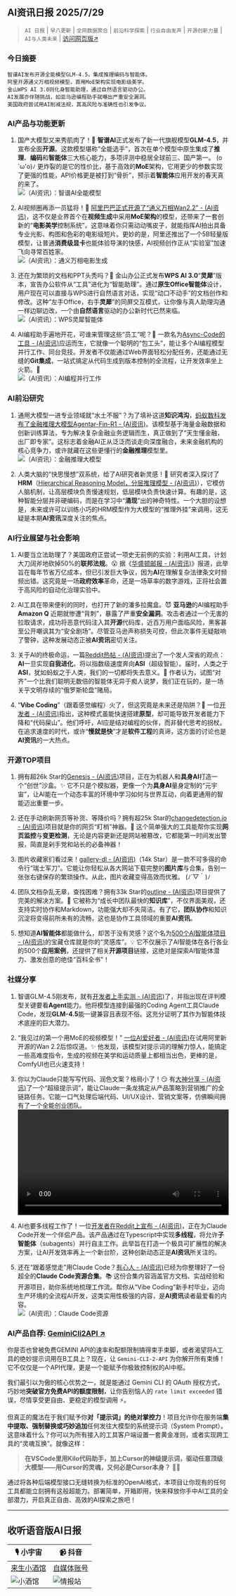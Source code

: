 ## AI资讯日报 2025/7/29

>  `AI 日报` | `早八更新` | `全网数据聚合` | `前沿科学探索` | `行业自由发声` | `开源创新力量` | `AI与人类未来` | [访问网页版↗️](https://ai.hubtoday.app/)



### **今日摘要**

```
智谱AI发布开源全能模型GLM-4.5，集成推理编码与智能体。
阿里开源通义万相视频模型，首用MoE架构实现电影级美学。
金山WPS AI 3.0则化身智能助理，通过自然语言驱动办公。
AI发展亦伴随挑战，如亚马逊编程助手就曝出严重安全漏洞。
美国政府尝试用AI削减法规，其高风险与准确性也引发争议。
```

### AI产品与功能更新

1.  国产大模型又来秀肌肉了！💪 **智谱AI**正式发布了新一代旗舰模型**GLM-4.5**，并宣布全面**开源**。这款模型堪称“全能选手”，首次在单个模型中原生集成了**推理**、**编码**和**智能体**三大核心能力，多项评测中稳居全球前三、国产第一。 (o´ω'o)ﾉ 更炸裂的是它的性价比，基于高效的**MoE**架构，它用更少的参数实现了更强的性能，API价格更是被打到“骨折”，预示着**智能体**应用开发的春天真的来了。<br/>![（AI资讯）：智谱AI全能模型](https://cdn.jsdmirror.com/gh/justlovemaki/imagehub@main/images/2025/07/news_01k18y1v7zf0ftr6e8xe81qzb7.avif)<br/>

2.  AI视频圈再添一员猛将！🚀 [阿里巴巴正式开源了“通义万相Wan2.2” - (AI资讯)](https://github.com/Wan-Video/Wan2.2)，这不仅是业界首个在**视频生成**中采用**MoE架构**的模型，还带来了一套创新的“**电影美学**控制系统”。这意味着你只需动动嘴皮子，就能指挥AI拍出具备专业光影、构图和色彩的电影级短片。更妙的是，阿里还推出了一个5B轻量版模型，让普通**消费级显卡**也能体验导演的快感，AI视频创作正从“实验室”加速飞向寻常百姓家。<br/>![（AI资讯）：通义万相电影生成](https://cdn.jsdmirror.com/gh/justlovemaki/imagehub@main/images/2025/07/news_01k18y1wv2f6may5jyngwcbccj.avif)<br/>

3.  还在为繁琐的文档和PPT头秃吗？🤯 金山办公正式发布**WPS AI 3.0**“**灵犀**”版本，宣告办公软件从“工具”进化为“智能助理”。通过**原生Office智能体**设计，用户现在可以直接与WPS进行自然语言对话，实现“动口不动手”的文档创作和修改。这种“左手Office，右手**灵犀**”的同屏交互模式，让你像与真人助理沟通一样边聊边改，一个由**自然语言**驱动的办公新时代已然来临。<br/>![（AI资讯）：WPS灵犀智能体](https://cdn.jsdmirror.com/gh/justlovemaki/imagehub@main/images/2025/07/news_01k18y1yfhe3jsdg9fjrmj9psf.avif)<br/>

4.  AI编程助手遍地开花，可谁来管理这些“员工”呢？🤔 一款名为[Async-Code的工具 - (AI资讯)](https://upload.chinaz.com/2025/0728/6388932249051115798511529.png)应运而生，它就像一个聪明的“包工头”，能让多个AI编程模型并行工作、同台竞技。开发者不仅能通过Web界面轻松分配任务，还能通过无缝的**Git集成**，一站式搞定从代码生成到版本控制的全流程，让开发效率坐上火箭。🚀<br/>![（AI资讯）：AI编程并行工作](https://cdn.jsdmirror.com/gh/justlovemaki/imagehub@main/images/2025/07/news_01k18y3b57e9j85v399v03rp1a.avif)<br/>

### AI前沿研究

1.  通用大模型一进专业领域就“水土不服”？为了填补这道**知识鸿沟**，[蚂蚁数科发布了金融推理大模型Agentar-Fin-R1 - (AI资讯)](https://www.jiqizhixin.com/articles/2025-07-28-10)。该模型基于海量金融数据和创新训练算法，专为解决复杂金融业务逻辑而生，真正做到了“天生懂金融，出厂即专家”。这标志着金融AI正从泛泛而谈走向深度融合，未来金融机构的核心竞争力，或许就藏在这些更懂行的**金融推理**模型里。<br/>![（AI资讯）：金融推理大模型](https://cdn.jsdmirror.com/gh/justlovemaki/imagehub@main/images/2025/07/news_01k18y2d9hejk80tkyha29n2yd.avif)<br/>

2.  人类大脑的“快思慢想”双系统，给了AI研究者新灵感！🧠 研究者深入探讨了**HRM**（[Hierarchical Reasoning Model，分层推理模型 - (AI资讯)](https://arxiv.org/abs/2506.21734)），它模仿人脑机制，让高层模块负责慢速规划，低层模块负责快速计算。有趣的是，这种智能分层并非硬编码，而是在学习中“**涌现**”出的神奇特性。一个大胆的设想是，未来或许可以训练小巧的HRM模型作为大模型的“推理外挂”来调用，这无疑是本期**AI资讯**深度关注的焦点。

### AI行业展望与社会影响

1.  AI要当立法助理了？美国政府正尝试一项史无前例的实验：利用AI工具，计划大刀阔斧地砍掉50%的**联邦法规**。😮 据《[华盛顿邮报 - (AI资讯)](https://pic.chinaz.com/picmap/202306131355463905_0.jpg)》报道，此举旨在每年节省万亿成本，但已引发巨大争议，因为**AI**在理解复杂法律条文时频频出错。这究竟是一场**政府效率**革命，还是一场草率的数字游戏，正将社会置于高风险的自动化治理实验中。

2.  AI工具在带来便利的同时，也打开了新的潘多拉魔盒。😈 **亚马逊**的AI编程助手 **Amazon Q** 近期就惨遭“背刺”，暴露了严重**安全漏洞**。攻击者通过一个无害的拉取请求，成功将恶意代码注入其**开源**代码库，近百万用户面临风险，黑客甚至公开嘲讽其为“安全剧场”。尽管亚马逊声称损失可控，但此次事件无疑敲响了警钟，这种发展动态正被**AI资讯**密切关注。 

3.  关于AI的终极命运，一篇[Reddit热帖 - (AI资讯)](https://www.reddit.com/r/artificial/comments/1mbcdez/ai_will_either_cause_human_extinction_or_make_us/)提出了一个发人深省的观点：**AI**一旦实现**自我进化**，将以指数级速度奔向**ASI**（超级智能）。届时，人类之于**ASI**，犹如蚂蚁之于人类，我们的一切都将失去意义。🐜 作者认为，试图“对齐”一个比我们聪明无数倍的智能体无异于痴人说梦，我们正在玩的，是一场关乎文明存续的“俄罗斯轮盘”赌局。

4.  “**Vibe Coding**”（跟着感觉编程）火了，但这究竟是未来还是陷阱？🤔 一位[开发者 - (AI资讯)](https://x.com/dotey/status/1949522166736728132)指出，这种模式虽能快速搭建**原型**，却可能导致开发者能力下降和“代码屎山”。他们呼吁，AI应是结对编程的伙伴，而非替代思考的拐杖。在追求速度的时代，或许“**慢就是快**”才是**软件工程**的真谛，这方面的讨论也是**AI资讯**的一大热点。

### 开源TOP项目

1.  拥有超26k Star的[Genesis - (AI资讯)](https://github.com/Genesis-Embodied-AI/Genesis)项目，正在为机器人和**具身AI**打造一个“创世”沙盒。✨ 它不只是个模拟器，更像一个为**具身AI**量身定制的“元宇宙”，让AI能在一个动态丰富的环境中学习如何与世界互动，向着更通用的智能迈出重要一步。

2.  还在手动刷新网页等补货、等降价吗？拥有超25k Star的[changedetection.io - (AI资讯)](https://github.com/dgtlmoon/changedetection.io)项目就是你的网页“盯梢”神器。👀 这个简单强大的工具能帮你实现**网页监控**与**变更检测**，无论是内容更新还是网站被篡改，它都能第一时间发出警报，简直是剁手党和站长的必备神器！

3.  图片收藏家们看过来！[gallery-dl - (AI资讯)](https://github.com/mikf/gallery-dl)（14k Star）是一款不可多得的命令行“瑞士军刀”。它能让你轻松从各大网站下载完整的**图片库**与合集，告别一张张右键保存的繁琐操作。从此，图片收藏变得高效而优雅。 (ﾉ´▽｀)ﾉ

4.  团队文档杂乱无章，查找困难？拥有33k Star的[outline - (AI资讯)](https://github.com/outline/outline)项目提供了完美的解决方案。🚀 它被称为“成长中团队最快的**知识库**”，不仅界面美观，还支持实时协作和Markdown，功能强大却不失简洁。有了它，**团队协作**和知识沉淀将变得前所未有的流畅，这也是协作工具领域的重要**AI资讯**。

5.  想知道**AI智能体**都能做什么，却苦于没有灵感？这个名为[500个AI智能体项目 - (AI资讯)](https://github.com/ashishpatel26/500-AI-Agents-Projects)的宝藏仓库就是你的“灵感库”。💡 它不仅展示了AI智能体在各行各业的500个**应用案例**，还提供了相关**开源项目**链接，这绝对是探索AI智能体潜力、激发创意的绝佳“百科全书”！

### 社媒分享

1.  智谱GLM-4.5刚发布，就有[开发者上手实测 - (AI资讯)](https://x.com/dotey/status/1949841254868496887)了，并指出现在评判模型关键要看**Agent**能力。他将模型连接到最强的Coding Agent工具Claude Code，发现**GLM-4.5**能一键兼容且表现不俗。这充分证明了其作为智能体技术底座的巨大潜力。

2.  “我见过的第一个用MoE的视频模型！” [一位AI爱好者 - (AI资讯)](https://x.com/op7418/status/1949831628244525088)在试用阿里新开源的Wan 2.2后惊叹道。✨ 他发现，该模型对提示词的理解力惊人，能搞定一些高难度指令，生成的视频在美学和运动质量上都相当出色，更棒的是，ComfyUI也已火速支持！

3.  你以为Claude只能写写代码、润色文案？格局小了！😏 有[大神分享 - (AI资讯)](https://x.com/tuturetom/status/1949653760571052486)了一个“超级提示词”，能让Claude一条龙搞定从产品策略到营销推广的全链路任务。它能一口气处理后端代码、UI/UX设计、营销文案等，仿佛瞬间拥有了一个全能创业团队。<br/> <video src="https://cdn.jsdmirror.com/gh/justlovemaki/imagehub@main/images/2025/07/news_01k18y2ye1fwsrkwqs9rnzm7zz.mp4" controls="controls" width="100%"></video>

4.  AI也要多线程工作了！一位[开发者在Reddit上宣布 - (AI资讯)](https://www.reddit.com/r/artificial/comments/1mb3zy1/claude_code_x_multithreading/)，正在为Claude Code开发一个伴侣产品。该产品通过在Typescript中实现**多线程**，将允许**子智能体**（subagents）并行自主工作。此举旨在打造一个极具可扩展性的解决方案，让AI开发效率再上一个新台阶，这种创新动态正是**AI资讯**所关注的。

5.  还在“跟着感觉走”用Claude Code？[有心人 - (AI资讯)](https://x.com/shao__meng/status/1949623819645378959)已经为你整理好了一份超全的**Claude Code资源合集**。📚 这份合集内容涵盖官方文档、实战经验和开源项目，助你系统地梳理工作流。帮你从“Vibe Coding”新手村毕业，迈向生产环境的全流程AI开发，这类实用性极强的内容，是**AI资讯**读者最爱看的内容。<br/>![（AI资讯）：Claude Code资源](https://cdn.jsdmirror.com/gh/justlovemaki/imagehub@main/images/2025/07/news_01k18y335gezst3ysfye2pp6pq.avif)<br/>


### **AI产品自荐: [GeminiCli2API ↗️](https://github.com/justlovemaki/Gemini-CLI-2-API)**

你是否也曾被免费GEMINI API的速率和配额限制搞得束手束脚，或者渴望将A工具的绝妙提示词用在B工具上？现在，让 `Gemini-CLI-2-API` 为你解开所有束缚！它不仅仅是一个API代理，更是一个能赋予你极致控制权的AI中枢。

我们最引以为傲的核心优势之一，就是能通过 Gemini CLI 的 OAuth 授权方式，巧妙地**突破官方免费API的额度限制**，让你告别恼人的 `rate limit exceeded` 错误，尽情享受更自由、更稳定的模型调用 ⚡️。

但真正的魔法在于我们赋予你**对「提示词」的绝对掌控力**！项目允许你在服务端**集中提取、强制替换或巧妙追加**任何发往大模型的系统提示词（System Prompt）。这意味着什么？你可以为所有接入的工具客户端设置一套黄金准则，或者实现跨工具的“灵魂互换”。就像这样：

> **在VSCode里用Kilo代码助手，加上Cursor的神级提示词，驱动任意顶级大模型——用Cursor的灵魂，又何必是Cursor本身？** 🧠✨

通过将各种后端模型接口无缝转换为标准的OpenAI格式，本项目让你现有的任何工具都能立刻拥有这般超能力。部署简单，开箱即用，快来释放你手中AI工具的全部潜力，开启真正自由、高效的AI探索之旅吧！


---

## **收听语音版AI日报**

| 🎙️ **小宇宙** | 📹 **抖音** |
| --- | --- |
| [来生小酒馆](https://www.xiaoyuzhoufm.com/podcast/683c62b7c1ca9cf575a5030e)  |   [自媒体账号](https://www.douyin.com/user/MS4wLjABAAAAwpwqPQlu38sO38VyWgw9ZjDEnN4bMR5j8x111UxpseHR9DpB6-CveI5KRXOWuFwG)| 
| ![小酒馆](https://cdn.jsdmirror.com/gh/justlovemaki/imagehub@main/logo/f959f7984e9163fc50d3941d79a7f262.md.png) | ![情报站](https://cdn.jsdmirror.com/gh/justlovemaki/imagehub@main/logo/7fc30805eeb831e1e2baa3a240683ca3.md.png) |

    

